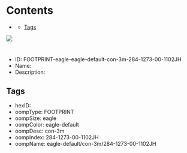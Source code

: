 



Contents
========

* [](#)
	* [Tags](#tags)
  
![][im]
# 

- ID: FOOTPRINT-eagle-eagle-default-con-3m-284-1273-00-1102JH
- Name: 
- Description: 

## Tags

- hexID: 
- oompType: FOOTPRINT
- oompSize: eagle
- oompColor: eagle-default
- oompDesc: con-3m
- oompIndex: 284-1273-00-1102JH
- oompName: eagle-default/con-3m/284-1273-00-1102JH



[im]: image.png
